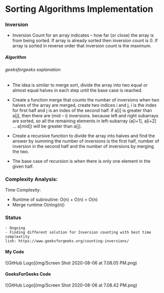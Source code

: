 # Sorting Algorithms Implementation

### Inversion

- Inversion Count for an array indicates – how far (or close) 
the array is from being sorted. If array is already sorted 
then inversion count is 0. If array is sorted in reverse 
order that inversion count is the maximum. 


##### Algorithm
###### geeksforgeeks explanation

 - The idea is similar to merge sort, divide the array into two equal or almost equal halves in each step until the base case is reached.
 
 - Create a function merge that counts the number of 
 inversions when two halves of the array are merged, create
  two indices i and j, i is the index for first half and j is
   an index of the second half. if a[i] is greater than a[j], 
   then there are (mid – i) inversions. because left and right
    subarrays are sorted, 
    so all the remaining elements in 
    left-subarray (a[i+1], a[i+2] … a[mid]) will be
     greater than a[j].
     
 - Create a recursive function to divide the array into halves
  and find the answer by summing the number of inversions is
   the first half, number of inversion in the second half and 
   the number of inversions by merging the two.
   
 - The base case of recursion is when there is only one 
 element in the given half.

### Complexity Analysis:
  Time Complexity:
   - Runtime of subroutine: O(n) + O(n) = O(n)
   - Merge runtime O(nlog(n)) 
   
### Status 
    - Ongoing 
    - Finding different solution for Inversion counting with best time complextity
    link: https://www.geeksforgeeks.org/counting-inversions/

#### My Code 
![GitHub Logo](img/Screen Shot 2020-08-06 at 7.08.05 PM.png)

#### GeeksForGeeks Code
![GitHub Logo](img/Screen Shot 2020-08-06 at 7.08.42 PM.png)
      